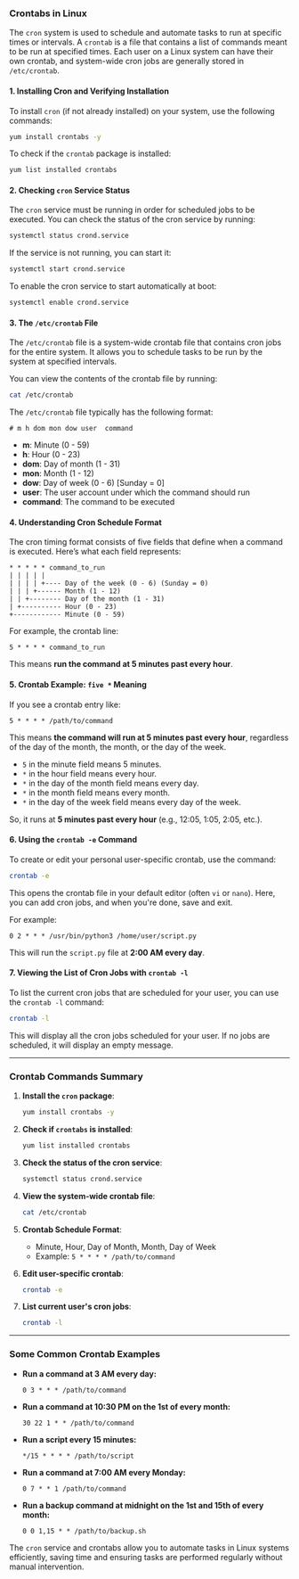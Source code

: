 ### **Crontabs in Linux**

The `cron` system is used to schedule and automate tasks to run at specific times or intervals. A `crontab` is a file that contains a list of commands meant to be run at specified times. Each user on a Linux system can have their own crontab, and system-wide cron jobs are generally stored in `/etc/crontab`.

#### **1. Installing Cron and Verifying Installation**

To install `cron` (if not already installed) on your system, use the following commands:

```bash
yum install crontabs -y
```

To check if the `crontab` package is installed:

```bash
yum list installed crontabs
```

#### **2. Checking `cron` Service Status**

The `cron` service must be running in order for scheduled jobs to be executed. You can check the status of the cron service by running:

```bash
systemctl status crond.service
```

If the service is not running, you can start it:

```bash
systemctl start crond.service
```

To enable the cron service to start automatically at boot:

```bash
systemctl enable crond.service
```

#### **3. The `/etc/crontab` File**

The `/etc/crontab` file is a system-wide crontab file that contains cron jobs for the entire system. It allows you to schedule tasks to be run by the system at specified intervals.

You can view the contents of the crontab file by running:

```bash
cat /etc/crontab
```

The `/etc/crontab` file typically has the following format:

```
# m h dom mon dow user  command
```

- **m**: Minute (0 - 59)
- **h**: Hour (0 - 23)
- **dom**: Day of month (1 - 31)
- **mon**: Month (1 - 12)
- **dow**: Day of week (0 - 6) [Sunday = 0]
- **user**: The user account under which the command should run
- **command**: The command to be executed

#### **4. Understanding Cron Schedule Format**

The cron timing format consists of five fields that define when a command is executed. Here’s what each field represents:

```
* * * * * command_to_run
| | | | |  
| | | | +---- Day of the week (0 - 6) (Sunday = 0)
| | | +------ Month (1 - 12)
| | +-------- Day of the month (1 - 31)
| +---------- Hour (0 - 23)
+------------ Minute (0 - 59)
```

For example, the crontab line:

```
5 * * * * command_to_run
```

This means **run the command at 5 minutes past every hour**.

#### **5. Crontab Example: `five *` Meaning**

If you see a crontab entry like:

```
5 * * * * /path/to/command
```

This means **the command will run at 5 minutes past every hour**, regardless of the day of the month, the month, or the day of the week.

- `5` in the minute field means 5 minutes.
- `*` in the hour field means every hour.
- `*` in the day of the month field means every day.
- `*` in the month field means every month.
- `*` in the day of the week field means every day of the week.

So, it runs at **5 minutes past every hour** (e.g., 12:05, 1:05, 2:05, etc.).

#### **6. Using the `crontab -e` Command**

To create or edit your personal user-specific crontab, use the command:

```bash
crontab -e
```

This opens the crontab file in your default editor (often `vi` or `nano`). Here, you can add cron jobs, and when you're done, save and exit. 

For example:

```
0 2 * * * /usr/bin/python3 /home/user/script.py
```

This will run the `script.py` file at **2:00 AM every day**.

#### **7. Viewing the List of Cron Jobs with `crontab -l`**

To list the current cron jobs that are scheduled for your user, you can use the `crontab -l` command:

```bash
crontab -l
```

This will display all the cron jobs scheduled for your user. If no jobs are scheduled, it will display an empty message.

---

### **Crontab Commands Summary**

1. **Install the `cron` package**:

   ```bash
   yum install crontabs -y
   ```

2. **Check if `crontabs` is installed**:

   ```bash
   yum list installed crontabs
   ```

3. **Check the status of the cron service**:

   ```bash
   systemctl status crond.service
   ```

4. **View the system-wide crontab file**:

   ```bash
   cat /etc/crontab
   ```

5. **Crontab Schedule Format**:
   - Minute, Hour, Day of Month, Month, Day of Week
   - Example: `5 * * * * /path/to/command`

6. **Edit user-specific crontab**:

   ```bash
   crontab -e
   ```

7. **List current user's cron jobs**:

   ```bash
   crontab -l
   ```

---

### **Some Common Crontab Examples**

- **Run a command at 3 AM every day:**

  ```
  0 3 * * * /path/to/command
  ```

- **Run a command at 10:30 PM on the 1st of every month:**

  ```
  30 22 1 * * /path/to/command
  ```

- **Run a script every 15 minutes:**

  ```
  */15 * * * * /path/to/script
  ```

- **Run a command at 7:00 AM every Monday:**

  ```
  0 7 * * 1 /path/to/command
  ```

- **Run a backup command at midnight on the 1st and 15th of every month:**

  ```
  0 0 1,15 * * /path/to/backup.sh
  ```

The `cron` service and crontabs allow you to automate tasks in Linux systems efficiently, saving time and ensuring tasks are performed regularly without manual intervention.
